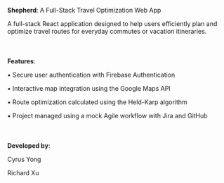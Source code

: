 **Shepherd**: A Full-Stack Travel Optimization Web App

A full-stack React application designed to help users efficiently plan and optimize travel routes for everyday commutes or vacation itineraries.
<br><br>
<br><br>
**Features**:

• Secure user authentication with Firebase Authentication

• Interactive map integration using the Google Maps API

• Route optimization calculated using the Held-Karp algorithm

• Project managed using a mock Agile workflow with Jira and GitHub
<br><br>
<br><br>
**Developed by**:

Cyrus Yong

Richard Xu
